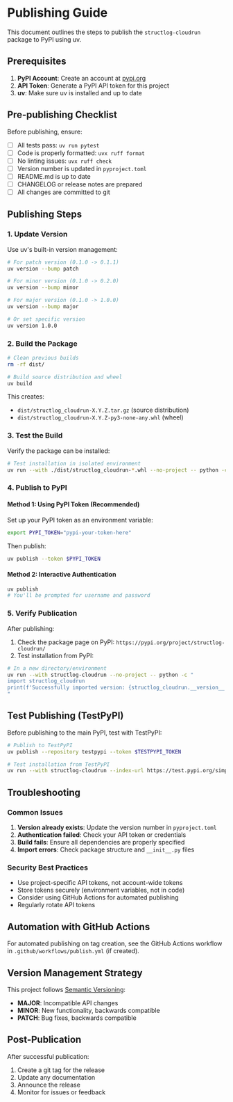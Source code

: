 # Publishing Guide

This document outlines the steps to publish the `structlog-cloudrun` package to PyPI using uv.

## Prerequisites

1. **PyPI Account**: Create an account at [pypi.org](https://pypi.org/)
2. **API Token**: Generate a PyPI API token for this project
3. **uv**: Make sure uv is installed and up to date

## Pre-publishing Checklist

Before publishing, ensure:

- [ ] All tests pass: `uv run pytest`
- [ ] Code is properly formatted: `uvx ruff format`
- [ ] No linting issues: `uvx ruff check`
- [ ] Version number is updated in `pyproject.toml`
- [ ] README.md is up to date
- [ ] CHANGELOG or release notes are prepared
- [ ] All changes are committed to git

## Publishing Steps

### 1. Update Version

Use uv's built-in version management:

```bash
# For patch version (0.1.0 -> 0.1.1)
uv version --bump patch

# For minor version (0.1.0 -> 0.2.0)
uv version --bump minor

# For major version (0.1.0 -> 1.0.0)
uv version --bump major

# Or set specific version
uv version 1.0.0
```

### 2. Build the Package

```bash
# Clean previous builds
rm -rf dist/

# Build source distribution and wheel
uv build
```

This creates:
- `dist/structlog_cloudrun-X.Y.Z.tar.gz` (source distribution)
- `dist/structlog_cloudrun-X.Y.Z-py3-none-any.whl` (wheel)

### 3. Test the Build

Verify the package can be installed:

```bash
# Test installation in isolated environment
uv run --with ./dist/structlog_cloudrun-*.whl --no-project -- python -c "import structlog_cloudrun; print('Import successful')"
```

### 4. Publish to PyPI

#### Method 1: Using PyPI Token (Recommended)

Set up your PyPI token as an environment variable:

```bash
export PYPI_TOKEN="pypi-your-token-here"
```

Then publish:

```bash
uv publish --token $PYPI_TOKEN
```

#### Method 2: Interactive Authentication

```bash
uv publish
# You'll be prompted for username and password
```

### 5. Verify Publication

After publishing:

1. Check the package page on PyPI: `https://pypi.org/project/structlog-cloudrun/`
2. Test installation from PyPI:

```bash
# In a new directory/environment
uv run --with structlog-cloudrun --no-project -- python -c "
import structlog_cloudrun
print(f'Successfully imported version: {structlog_cloudrun.__version__ if hasattr(structlog_cloudrun, \"__version__\") else \"unknown\"}')
"
```

## Test Publishing (TestPyPI)

Before publishing to the main PyPI, test with TestPyPI:

```bash
# Publish to TestPyPI
uv publish --repository testpypi --token $TESTPYPI_TOKEN

# Test installation from TestPyPI
uv run --with structlog-cloudrun --index-url https://test.pypi.org/simple/ --no-project -- python -c "import structlog_cloudrun"
```

## Troubleshooting

### Common Issues

1. **Version already exists**: Update the version number in `pyproject.toml`
2. **Authentication failed**: Check your API token or credentials
3. **Build fails**: Ensure all dependencies are properly specified
4. **Import errors**: Check package structure and `__init__.py` files

### Security Best Practices

- Use project-specific API tokens, not account-wide tokens
- Store tokens securely (environment variables, not in code)
- Consider using GitHub Actions for automated publishing
- Regularly rotate API tokens

## Automation with GitHub Actions

For automated publishing on tag creation, see the GitHub Actions workflow in `.github/workflows/publish.yml` (if created).

## Version Management Strategy

This project follows [Semantic Versioning](https://semver.org/):

- **MAJOR**: Incompatible API changes
- **MINOR**: New functionality, backwards compatible
- **PATCH**: Bug fixes, backwards compatible

## Post-Publication

After successful publication:

1. Create a git tag for the release
2. Update any documentation
3. Announce the release
4. Monitor for issues or feedback